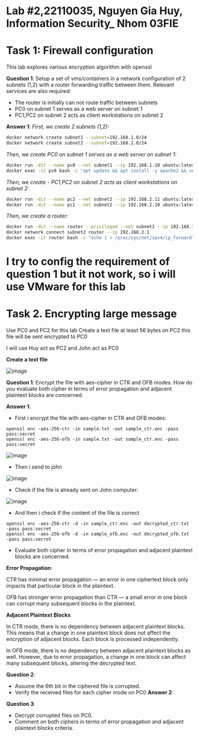 # Lab #2,22110035, Nguyen Gia Huy, Information Security_ Nhom 03FIE

# Task 1: Firewall configuration 
This lab explores various encryption algorithm with openssl

**Question 1**:
Setup a set of vms/containers in a network configuration of 2 subnets (1,2) with a router forwarding traffic between them. Relevant services are also required:
- The router is initially can not route traffic between subnets
- PC0 on subnet 1 serves as a web server on subnet 1
- PC1,PC2 on subnet 2 acts as client workstations on subnet 2

**Answer 1**:
*First, we create 2 subnets (1,2):*<br>
```sh
docker network create subnet1 --subnet=192.168.1.0/24
docker network create subnet2 --subnet=192.168.2.0/24
```

*Then, we  create PC0 on subnet 1 serves as a web server on subnet 1:*<br>
```sh
docker run -dit --name pc0 --net subnet1 --ip 192.168.1.10 ubuntu:latest
docker exec -it pc0 bash -c "apt update && apt install -y apache2 && service apache2 start && echo 'Hello from PC0!' > /var/www/html/index.html"
```

*Then, we create - PC1,PC2 on subnet 2 acts as client workstations on subnet 2:*<br>
```sh
docker run -dit --name pc2 --net subnet2 --ip 192.168.2.11 ubuntu:latest
docker run -dit --name pc1 --net subnet2 --ip 192.168.2.10 ubuntu:latest
```
*Then, we create a router:*<br>
```sh
docker run -dit --name router --privileged --net subnet1 --ip 192.168.1.2 ubuntu:latest
docker network connect subnet2 router --ip 192.168.2.1
docker exec -it router bash -c "echo 1 > /proc/sys/net/ipv4/ip_forward"
```

# I try to config the requirement of question 1 but it not work, so i will use VMware for this lab

# Task 2. Encrypting large message 

Use PC0 and PC2 for this lab 
Create a text file at least 56 bytes on PC2 this file will be sent encrypted to PC0

I will use Huy act as PC2 and John act as PC0

**Create a text file**

![image](https://github.com/user-attachments/assets/e80295a3-aa28-41ff-b713-d66a00955368)

**Question 1**: Encrypt the file with aes-cipher in CTR and OFB modes. How do you evaluate both cipher in terms of error propagation and adjacent plaintext blocks are concerned. 

**Answer 1**:

- First i encrypt the file with aes-cipher in CTR and OFB modes:
```
openssl enc -aes-256-ctr -in sample.txt -out sample_ctr.enc -pass pass:secret
openssl enc -aes-256-ofb -in sample.txt -out sample_ctr.enc -pass pass:secret
```

![image](https://github.com/user-attachments/assets/38e74592-ad5c-498e-a1e9-cba67c222e9a)

- Then i send to john
  
![image](https://github.com/user-attachments/assets/fc08271a-78b4-4a14-98a9-2374b5184d7a)

- Check if the file is already sent on John computer:
  
![image](https://github.com/user-attachments/assets/5b9a522c-6f18-4faa-a840-dddebb399f45)

- And then i check if the content of the file is correct
```
openssl enc -aes-256-ctr -d -in sample_ctr.enc -out decrypted_ctr.txt -pass pass:secret
openssl enc -aes-256-ofb -d -in sample_ofb.enc -out decrypted_ofb.txt -pass pass:secret
```

- Evaluate both cipher in terms of error propagation and adjacent plaintext blocks are concerned.

**Error Propagation**:

CTR has minimal error propagation — an error in one ciphertext block only impacts that particular block in the plaintext.

OFB has stronger error propagation than CTR — a small error in one block can corrupt many subsequent blocks in the plaintext.

**Adjacent Plaintext Blocks**

In CTR mode, there is no dependency between adjacent plaintext blocks. This means that a change in one plaintext block does not affect the encryption of adjacent 
blocks. Each block is processed independently.

In OFB mode, there is no dependency between adjacent plaintext blocks as well. However, due to error propagation, a change in one block can affect many subsequent blocks, altering the decrypted text.


**Question 2**:
- Assume the 6th bit in the ciphered file is corrupted.
- Verify the received files for each cipher mode on PC0
**Answer 2**:

**Question 3**:
- Decrypt corrupted files on PC0.
- Comment on both ciphers in terms of error propagation and adjacent plaintext blocks criteria. 
